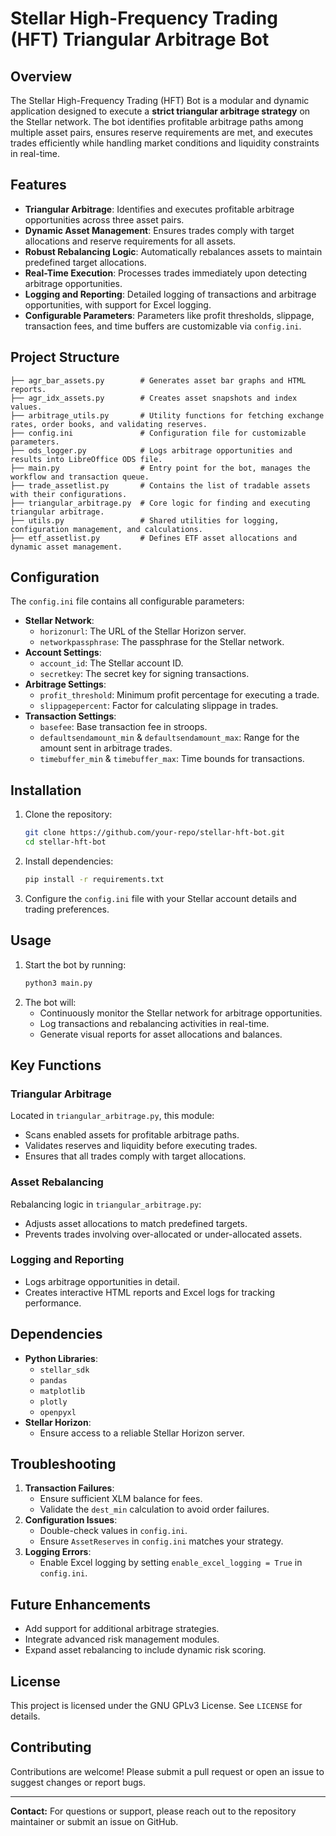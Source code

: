 # Stellar High-Frequency Trading (HFT) Triangular Arbitrage  Bot

## Overview
The Stellar High-Frequency Trading (HFT) Bot is a modular and dynamic application designed to execute a **strict triangular arbitrage strategy** on the Stellar network. The bot identifies profitable arbitrage paths among multiple asset pairs, ensures reserve requirements are met, and executes trades efficiently while handling market conditions and liquidity constraints in real-time.

## Features
- **Triangular Arbitrage**: Identifies and executes profitable arbitrage opportunities across three asset pairs.
- **Dynamic Asset Management**: Ensures trades comply with target allocations and reserve requirements for all assets.
- **Robust Rebalancing Logic**: Automatically rebalances assets to maintain predefined target allocations.
- **Real-Time Execution**: Processes trades immediately upon detecting arbitrage opportunities.
- **Logging and Reporting**: Detailed logging of transactions and arbitrage opportunities, with support for Excel logging.
- **Configurable Parameters**: Parameters like profit thresholds, slippage, transaction fees, and time buffers are customizable via `config.ini`.

## Project Structure
```
├── agr_bar_assets.py        # Generates asset bar graphs and HTML reports.
├── agr_idx_assets.py        # Creates asset snapshots and index values.
├── arbitrage_utils.py       # Utility functions for fetching exchange rates, order books, and validating reserves.
├── config.ini               # Configuration file for customizable parameters.
├── ods_logger.py            # Logs arbitrage opportunities and results into LibreOffice ODS file.
├── main.py                  # Entry point for the bot, manages the workflow and transaction queue.
├── trade_assetlist.py       # Contains the list of tradable assets with their configurations.
├── triangular_arbitrage.py  # Core logic for finding and executing triangular arbitrage.
├── utils.py                 # Shared utilities for logging, configuration management, and calculations.
├── etf_assetlist.py         # Defines ETF asset allocations and dynamic asset management.
```

## Configuration
The `config.ini` file contains all configurable parameters:
- **Stellar Network**:
  - `horizonurl`: The URL of the Stellar Horizon server.
  - `networkpassphrase`: The passphrase for the Stellar network.
- **Account Settings**:
  - `account_id`: The Stellar account ID.
  - `secretkey`: The secret key for signing transactions.
- **Arbitrage Settings**:
  - `profit_threshold`: Minimum profit percentage for executing a trade.
  - `slippagepercent`: Factor for calculating slippage in trades.
- **Transaction Settings**:
  - `basefee`: Base transaction fee in stroops.
  - `defaultsendamount_min` & `defaultsendamount_max`: Range for the amount sent in arbitrage trades.
  - `timebuffer_min` & `timebuffer_max`: Time bounds for transactions.

## Installation
1. Clone the repository:
   ```bash
   git clone https://github.com/your-repo/stellar-hft-bot.git
   cd stellar-hft-bot
   ```
2. Install dependencies:
   ```bash
   pip install -r requirements.txt
   ```
3. Configure the `config.ini` file with your Stellar account details and trading preferences.

## Usage
1. Start the bot by running:
   ```bash
   python3 main.py
   ```
2. The bot will:
   - Continuously monitor the Stellar network for arbitrage opportunities.
   - Log transactions and rebalancing activities in real-time.
   - Generate visual reports for asset allocations and balances.

## Key Functions
### **Triangular Arbitrage**
Located in `triangular_arbitrage.py`, this module:
- Scans enabled assets for profitable arbitrage paths.
- Validates reserves and liquidity before executing trades.
- Ensures that all trades comply with target allocations.

### **Asset Rebalancing**
Rebalancing logic in `triangular_arbitrage.py`:
- Adjusts asset allocations to match predefined targets.
- Prevents trades involving over-allocated or under-allocated assets.

### **Logging and Reporting**
- Logs arbitrage opportunities in detail.
- Creates interactive HTML reports and Excel logs for tracking performance.

## Dependencies
- **Python Libraries**:
  - `stellar_sdk`
  - `pandas`
  - `matplotlib`
  - `plotly`
  - `openpyxl`
- **Stellar Horizon**:
  - Ensure access to a reliable Stellar Horizon server.

## Troubleshooting
1. **Transaction Failures**:
   - Ensure sufficient XLM balance for fees.
   - Validate the `dest_min` calculation to avoid order failures.
2. **Configuration Issues**:
   - Double-check values in `config.ini`.
   - Ensure `AssetReserves` in `config.ini` matches your strategy.
3. **Logging Errors**:
   - Enable Excel logging by setting `enable_excel_logging = True` in `config.ini`.

## Future Enhancements
- Add support for additional arbitrage strategies.
- Integrate advanced risk management modules.
- Expand asset rebalancing to include dynamic risk scoring.

## License
This project is licensed under the GNU GPLv3 License. See `LICENSE` for details.

## Contributing
Contributions are welcome! Please submit a pull request or open an issue to suggest changes or report bugs.

---
**Contact:** For questions or support, please reach out to the repository maintainer or submit an issue on GitHub.

